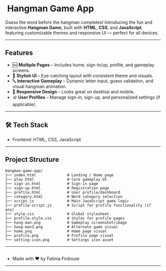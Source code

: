 # ​​ Hangman Game App

Guess the word before the hangman completes! Introducing the fun and interactive **Hangman Game**, built with **HTML**, **CSS**, and **JavaScript**, featuring customizable themes and responsive UI — perfect for all devices.

---


##  Features

- 🆕 **Multiple Pages** – Includes home, sign-in/up, profile, and gameplay screens.
- 🎨 **Stylish UI** – Eye-catching layout with consistent theme and visuals.
- 🔤 **Interactive Gameplay** – Dynamic letter input, guess validation, and visual hangman animation.
- 📱 **Responsive Design** – Looks great on desktop and mobile.
- 🪙 **User Profiles** – Manage sign-in, sign-up, and personalized settings (if applicable).

---
## 🛠️ Tech Stack
- Frontend: HTML, CSS, JavaScript

---
##  Project Structure

```plaintext
Hangman-game-app/
├── index.html              # Landing / Home page
├── play.html               # Core gameplay UI
├── sign-in.html            # Sign-in page
├── sign-up.html            # Registration page
├── profile.html            # User profile/dashboard
├── category.html           # Word category selection
├── script.js               # Main JavaScript game logic
├── profile-script.js       # Script for profile functionality (if any)
├── style.css               # Global stylesheet
├── profile-style.css       # Styles for profile pages
├── hang-man.png            # Gameplay screenshot/image
├── hang-man3.png           # Alternate game visual
├── home.png                # Home page visual
├── profile.png             # Profile page visual
└── setting-icon.png        # Settings icon asset

```
---
## 
- Made with ❤️ by Fatima Firdouse
---





